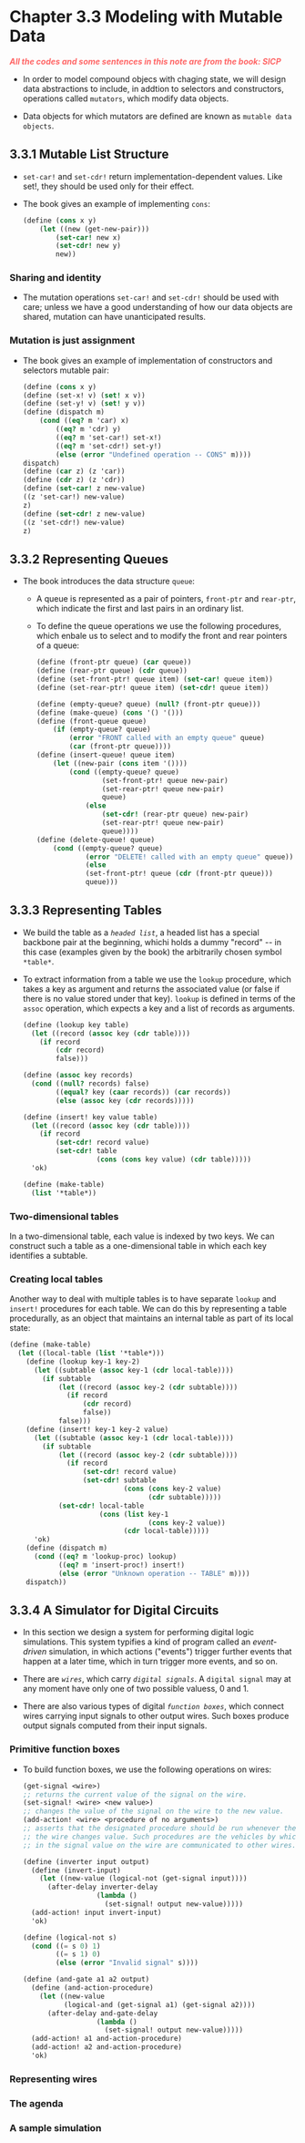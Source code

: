 # Chapter 3.3 Modeling with Mutable Data

<p style="color:#FF6666; font-weight: bold; font-style: italic"> All the codes
and some sentences in this note are from the book: SICP <p>

- In order to model compound objecs with chaging state, we will design data
  abstractions to include, in addtion to selectors and constructors, operations
  called `mutators`, which modify data objects.

- Data objects for which mutators are defined are known as
  `mutable data objects`.

## 3.3.1 Mutable List Structure

- `set-car!` and `set-cdr!` return implementation-dependent values. Like set!,
  they should be used only for their effect.

- The book gives an example of implementing `cons`:

  ```scheme
  (define (cons x y)
      (let ((new (get-new-pair)))
          (set-car! new x)
          (set-cdr! new y)
          new))
  ```

### Sharing and identity

- The mutation operations `set-car!` and `set-cdr!` should be used with care;
  unless we have a good understanding of how our data objects are shared,
  mutation can have unanticipated results.

### Mutation is just assignment

- The book gives an example of implementation of constructors and selectors
  mutable pair:

  ```scheme
  (define (cons x y)
  (define (set-x! v) (set! x v))
  (define (set-y! v) (set! y v))
  (define (dispatch m)
      (cond ((eq? m 'car) x)
          ((eq? m 'cdr) y)
          ((eq? m 'set-car!) set-x!)
          ((eq? m 'set-cdr!) set-y!)
          (else (error "Undefined operation -- CONS" m))))
  dispatch)
  (define (car z) (z 'car))
  (define (cdr z) (z 'cdr))
  (define (set-car! z new-value)
  ((z 'set-car!) new-value)
  z)
  (define (set-cdr! z new-value)
  ((z 'set-cdr!) new-value)
  z)

  ```

## 3.3.2 Representing Queues

- The book introduces the data structure `queue`:

  - A queue is represented as a pair of pointers, `front-ptr` and `rear-ptr`,
    which indicate the first and last pairs in an ordinary list.

  - To define the queue operations we use the following procedures, which enbale
    us to select and to modify the front and rear pointers of a queue:

    ```scheme
    (define (front-ptr queue) (car queue))
    (define (rear-ptr queue) (cdr queue))
    (define (set-front-ptr! queue item) (set-car! queue item))
    (define (set-rear-ptr! queue item) (set-cdr! queue item))

    (define (empty-queue? queue) (null? (front-ptr queue)))
    (define (make-queue) (cons '() '()))
    (define (front-queue queue)
        (if (empty-queue? queue)
            (error "FRONT called with an empty queue" queue)
            (car (front-ptr queue))))
    (define (insert-queue! queue item)
        (let ((new-pair (cons item '())))
            (cond ((empty-queue? queue)
                    (set-front-ptr! queue new-pair)
                    (set-rear-ptr! queue new-pair)
                    queue)
                (else
                    (set-cdr! (rear-ptr queue) new-pair)
                    (set-rear-ptr! queue new-pair)
                    queue))))
    (define (delete-queue! queue)
        (cond ((empty-queue? queue)
                (error "DELETE! called with an empty queue" queue))
                (else
                (set-front-ptr! queue (cdr (front-ptr queue)))
                queue)))
    ```

## 3.3.3 Representing Tables

- We build the table as a _`headed list`_, a headed list has a special backbone
  pair at the beginning, whichi holds a dummy "record" -- in this case (examples
  given by the book) the arbitrarily chosen symbol `*table*`.

- To extract information from a table we use the `lookup` procedure, which takes
  a key as argument and returns the associated value (or false if there is no
  value stored under that key). `lookup` is defined in terms of the `assoc`
  operation, which expects a key and a list of records as arguments.

  ```scheme
  (define (lookup key table)
    (let ((record (assoc key (cdr table))))
      (if record
          (cdr record)
          false)))

  (define (assoc key records)
    (cond ((null? records) false)
          ((equal? key (caar records)) (car records))
          (else (assoc key (cdr records)))))

  (define (insert! key value table)
    (let ((record (assoc key (cdr table))))
      (if record
          (set-cdr! record value)
          (set-cdr! table
                    (cons (cons key value) (cdr table)))))
    'ok)

  (define (make-table)
    (list '*table*))
  ```

### Two-dimensional tables

In a two-dimensional table, each value is indexed by two keys. We can construct
such a table as a one-dimensional table in which each key identifies a subtable.

### Creating local tables

Another way to deal with multiple tables is to have separate `lookup` and
`insert!` procedures for each table. We can do this by representing a table
procedurally, as an object that maintains an internal table as part of its local
state:

```scheme
(define (make-table)
  (let ((local-table (list '*table*)))
    (define (lookup key-1 key-2)
      (let ((subtable (assoc key-1 (cdr local-table))))
        (if subtable
            (let ((record (assoc key-2 (cdr subtable))))
              (if record
                  (cdr record)
                  false))
            false)))
    (define (insert! key-1 key-2 value)
      (let ((subtable (assoc key-1 (cdr local-table))))
        (if subtable
            (let ((record (assoc key-2 (cdr subtable))))
              (if record
                  (set-cdr! record value)
                  (set-cdr! subtable
                            (cons (cons key-2 value)
                                  (cdr subtable)))))
            (set-cdr! local-table
                      (cons (list key-1
                                  (cons key-2 value))
                            (cdr local-table)))))
      'ok)
    (define (dispatch m)
      (cond ((eq? m 'lookup-proc) lookup)
            ((eq? m 'insert-proc!) insert!)
            (else (error "Unknown operation -- TABLE" m))))
    dispatch))
```

## 3.3.4 A Simulator for Digital Circuits

- In this section we design a system for performing digital logic simulations.
  This system typifies a kind of program called an _event-driven_ simulation, in
  which actions ("events") trigger further events that happen at a later time,
  which in turn trigger more events, and so on.

- There are _`wires`_, which carry _`digital signals`_. A `digital signal` may
  at any moment have only one of two possible valuess, 0 and 1.

- There are also various types of digital _`function boxes`_, which connect
  wires carrying input signals to other output wires. Such boxes produce output
  signals computed from their input signals.

### Primitive function boxes

- To build function boxes, we use the following operations on wires:

  ```scheme
  (get-signal <wire>)
  ;; returns the current value of the signal on the wire.
  (set-signal! <wire> <new value>)
  ;; changes the value of the signal on the wire to the new value.
  (add-action! <wire> <procedure of no arguments>)
  ;; asserts that the designated procedure should be run whenever the signal on
  ;; the wire changes value. Such procedures are the vehicles by which changes
  ;; in the signal value on the wire are communicated to other wires.
  ```

  ```scheme
  (define (inverter input output)
    (define (invert-input)
      (let ((new-value (logical-not (get-signal input))))
        (after-delay inverter-delay
                    (lambda ()
                      (set-signal! output new-value)))))
    (add-action! input invert-input)
    'ok)

  (define (logical-not s)
    (cond ((= s 0) 1)
          ((= s 1) 0)
          (else (error "Invalid signal" s))))

  (define (and-gate a1 a2 output)
    (define (and-action-procedure)
      (let ((new-value
            (logical-and (get-signal a1) (get-signal a2))))
        (after-delay and-gate-delay
                    (lambda ()
                      (set-signal! output new-value)))))
    (add-action! a1 and-action-procedure)
    (add-action! a2 and-action-procedure)
    'ok)
  ```

### Representing wires

### The agenda

### A sample simulation
